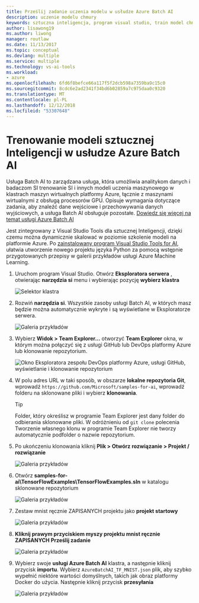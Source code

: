 ```yaml
---
title: Prześlij zadanie uczenia modelu w usłudze Azure Batch AI
description: uczenie modelu chmury
keywords: sztuczna inteligencja, program visual studio, train model chmury
author: lisawong19
ms.author: liwong
manager: routlaw
ms.date: 11/13/2017
ms.topic: conceptual
ms.devlang: multiple
ms.service: multiple
ms.technology: vs-ai-tools
ms.workload:
- azure
ms.openlocfilehash: 6fd6f8befce66a117f5f2dcb598a7359ba9c15c0
ms.sourcegitcommit: 8cdc6e2ad2341f34bd6b02859a7c975daa0c9320
ms.translationtype: MT
ms.contentlocale: pl-PL
ms.lasthandoff: 12/12/2018
ms.locfileid: "53307648"
---
```

# <a name="train-ai-models-in-azure-batch-ai"></a>Trenowanie modeli sztucznej Inteligencji w usłudze Azure Batch AI

Usługa Batch AI to zarządzana usługa, która umożliwia analitykom danych i badaczom SI trenowanie SI i innych modeli uczenia maszynowego w klastrach maszyn wirtualnych platformy Azure, łącznie z maszynami wirtualnymi z obsługą procesorów GPU. Opisuje wymagania dotyczące zadania, aby znaleźć dane wejściowe i przechowywania danych wyjściowych, a usługa Batch AI obsługuje pozostałe. [Dowiedz się więcej na temat usługi Azure Batch AI](https://docs.microsoft.com/azure/batch-ai/overview)

Jest zintegrowany z Visual Studio Tools dla sztucznej Inteligencji, dzięki czemu można dynamicznie skalować w poziomie szkolenie modeli na platformie Azure.  Po [zainstalowany program Visual Studio Tools for AI](installation.md), ułatwia utworzenie nowego projektu języka Python za pomocą wstępnie przygotowanych przepisy w galerii przykładów usługi Azure Machine Learning.

1. Uruchom program Visual Studio. Otwórz **Eksploratora serwera** , otwierając **narzędzia si** menu i wybierając pozycję **wybierz klastra**

    ![Selektor klastra](media/train-model/select-cluster.png)

2. Rozwiń **narzędzia si**. Wszystkie zasoby usługi Batch AI, w których masz będzie można automatycznie wykryte i są wyświetlane w Eksploratorze serwera.

    ![Galeria przykładów](media/train-model/batchai.png)

3. Wybierz **Widok > Team Explorer...**  otworzyć **Team Explorer** okna, w którym można połączyć się z usługi GitHub lub DevOps platformy Azure lub klonowanie repozytorium.

    ![Okno Eksploratora zespołu DevOps platformy Azure, usługi GitHub, wyświetlanie i klonowanie repozytorium](media/train-model/team-explorer.png)

4. W polu adres URL w taki sposób, w obszarze **lokalne repozytoria Git**, wprowadź `https://github.com/Microsoft/samples-for-ai`, wprowadź folderu na sklonowane pliki i wybierz **klonowania**.

    > [!Tip]
    > Folder, który określisz w programie Team Explorer jest dany folder do odbierania sklonowane pliki. W odróżnieniu od `git clone` polecenia Tworzenie własnego klonu w programie Team Explorer nie tworzy automatycznie podfolder o nazwie repozytorium.

5. Po ukończeniu klonowania kliknij **Plik > Otwórz rozwiązanie > Projekt / rozwiązanie**

    ![Galeria przykładów](media/train-model/open-solution.png)

6. Otwórz **samples-for-ai\TensorFlowExamples\TensorFlowExamples.sln** w katalogu sklonowane repozytorium

    ![Galeria przykładów](media/train-model/tensorflowexamples.png)

7. Zestaw mnist ręcznie ZAPISANYCH projektu jako **projekt startowy**

    ![Galeria przykładów](media/train-model/mnist-startup.png)

8. <strong>Kliknij prawym przyciskiem myszy **projektu mnist ręcznie ZAPISANYCH** **Prześlij zadanie**</strong>

    ![Galeria przykładów](media/train-model/submit-job.png)
9. Wybierz swoje **usługi Azure Batch AI** klastra, a następnie kliknij przycisk **importu**. Wybierz `AzureBatchAI_TF_MNIST.json` plik, aby szybko wypełnić niektóre wartości domyślnych, takich jak obraz platformy Docker do użycia. Następnie kliknij przycisk **przesyłania**

    ![Galeria przykładów](media/train-model/submit-batch.png)
